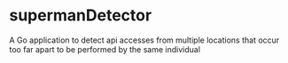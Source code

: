 # supermanDetector
A Go application to detect api accesses from multiple locations that occur too far apart to be performed by the same individual
